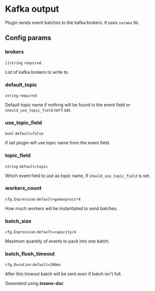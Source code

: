 # Kafka output
Plugin sends event batches to the kafka brokers. It uses `sarama` lib.

## Config params
### brokers

`[]string`  `required` 

List of kafka brokers to write to.

### default_topic

`string`  `required` 

Default topic name if nothing will be found in the event field or `should_use_topic_field` isn't set.

### use_topic_field

`bool` `default=false`  

If set plugin will use topic name from the event field.

### topic_field

`string` `default=topic`  

Which event field to use as topic name, if `should_use_topic_field` is set.

### workers_count

`cfg.Expression` `default=gomaxprocs*4`  

How much workers will be instantiated to send batches.

### batch_size

`cfg.Expression` `default=capacity/4`  

Maximum quantity of events to pack into one batch.

### batch_flush_timeout

`cfg.Duration` `default=200ms`  

After this timeout batch will be sent even if batch isn't full.



*Generated using __insane-doc__*